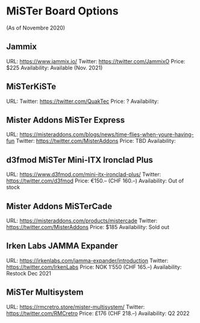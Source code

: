 # MiSTer Board Options

(As of Novembre 2020)

## Jammix

URL: https://www.jammix.io/
Twitter: https://twitter.com/JammixO
Price: $225
Availability: Available (Nov. 2021)


## MiSTerKiSTe
URL: 
Twitter: https://twitter.com/QuakTec
Price: ?
Availability:


## Mister Addons MiSTer Express
URL: https://misteraddons.com/blogs/news/time-flies-when-youre-having-fun
Twitter: https://twitter.com/MisterAddons
Price: TBD
Availability:


## d3fmod MiSTer Mini-ITX Ironclad Plus
URL: https://www.d3fmod.com/mini-itx-ironclad-plus/
Twitter: https://twitter.com/d3fmod
Price: €150.– (CHF 160.–)
Availability: Out of stock


## Mister Addons MiSTerCade
URL: https://misteraddons.com/products/mistercade
Twitter: https://twitter.com/MisterAddons
Price: $185
Availability: Sold out


## Irken Labs JAMMA Expander
URL: https://irkenlabs.com/jamma-expander/introduction
Twitter: https://twitter.com/IrkenLabs
Price: NOK 1’550 (CHF 165.–)
Availability: Restock Dec 2021


## MiSTer Multisystem
URL: https://rmcretro.store/mister-multisystem/
Twitter: https://twitter.com/RMCretro
Price: £176 (CHF 218.–)
Availability: Q2 2022
